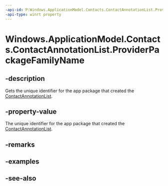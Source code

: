 ```yaml
---
-api-id: P:Windows.ApplicationModel.Contacts.ContactAnnotationList.ProviderPackageFamilyName
-api-type: winrt property
---
```


<!-- Property syntax
public string ProviderPackageFamilyName { get; }
-->

# Windows.ApplicationModel.Contacts.ContactAnnotationList.ProviderPackageFamilyName

## -description
Gets the unique identifier for the app package that created the [ContactAnnotationList](contactannotationlist.md).

## -property-value
The unique identifier for the app package that created the [ContactAnnotationList](contactannotationlist.md).

## -remarks

## -examples

## -see-also
